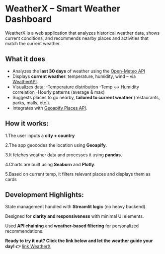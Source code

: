 # WeatherX – Smart Weather Dashboard

WeatherX is a web application that analyzes historical weather data, shows current conditions, and recommends nearby places and activities that match the current weather.

 ## What it does
- Analyzes the **last 30 days** of weather using the [Open-Meteo API](https://open-meteo.com/)
- Displays **current weather**: temperature, humidity, wind – via [WeatherAPI](https://www.weatherapi.com/).
- Visualizes data:
-Temperature distribution
-Temp ↔ Humidity correlation
-Hourly patterns (average & max)
- Suggests places to go nearby, **tailored to current weather** (restaurants, parks, malls, etc.).
- Integrates with  [Geoapify Places API](https://www.geoapify.com/places-api).


 ## How it works:
1.The user inputs a **city + country**

2.The app geocodes the location using **Geoapify**.

3.It fetches weather data and processes it using **pandas**.

4.Charts are built using **Seaborn** and **Plotly**.

5.Based on current temp, it filters relevant places and displays them as cards



## Development Highlights:
State management handled with **Streamlit logic** (no heavy backend).

Designed for **clarity and responsiveness** with minimal UI elements.

Used **API chaining** and **weather-based filtering** for personalized recommendations.

 **Ready to try it out? Click the link below and let the weather guide your day! 👉**  [link WeatherX](https://yaelweisman-weather-main-klvytg.streamlit.app/)







